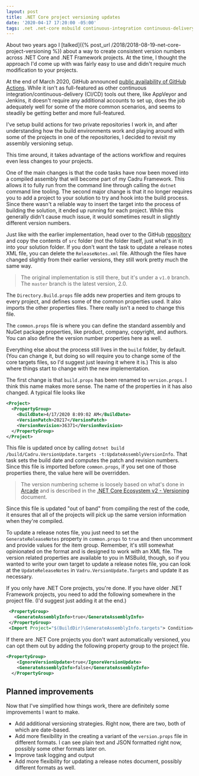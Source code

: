 ```yaml
---
layout: post
title: .NET Core project versioning updates
date: '2020-04-17 17:20:00 -05:00'
tags: .net .net-core msbuild continuous-integration continuous-delivery
---
```


About two years ago I [talked]({% post_url /2018/2018-08-19-net-core-project-versioning %}) about a way to create consistent version numbers across .NET Core and .NET Framework projects. At the time, I thought the approach I'd come up with was fairly easy to use and didn't require much modification to your projects.

At the end of March 2020, GitHub announced [public availability of GitHub Actions](https://github.blog/changelog/2020-03-24-github-actions-api-is-now-generally-available/). While it isn't as full-featured as other continuous integration/continuous-delivery (CI/CD) tools out there, like AppVeyor and Jenkins, it doesn't require any additional accounts to set up, does the job adequately well for some of the more common scenarios, and seems to steadily be getting better and more full-featured.

I've setup build actions for two private repositories I work in, and after understanding how the build environments work and playing around with some of the projects in one of the repositories, I decided to revisit my assembly versioning setup.

This time around, it takes advantage of the actions workflow and requires even less changes to your projects.

One of the main changes is that the code tasks have now been moved into a compiled assembly that will become part of my Cadru Framework. This allows it to fully run from the command line through calling the `dotnet` command line tooling. The second major change is that it no longer requires you to add a project to your solution to try and hook into the build process. Since there wasn't a reliable way to insert the target into the process of building the solution, it ended up running for each project. While this generally didn't cause much issue, it would sometimes result in slightly different version numbers.

Just like with the earlier implementation, head over to the GitHub [repository](https://github.com/scottdorman/assembly-build-versioning) and copy the contents of `src` folder (not the folder itself, just what's in it) into your solution folder. If you don't want the task to update a release notes XML file, you can delete the `ReleaseNotes.xml` file. Although the files have changed slightly from their earlier versions, they still work pretty much the same way.

> The original implementation is still there, but it's under a `v1.0` branch. The `master` branch is the latest version, 2.0.

The `Directory.Build.props` file adds new properties and item groups to every project, and defines some of the common properties used. It also imports the other properties files. There really isn't a need to change this file.

The `common.props` file is where you can define the standard assembly and NuGet package properties, like product, company, copyright, and authors. You can also define the version number properties here as well.

Everything else about the process still lives in the `build` folder, by default. (You can change it, but doing so will require you to change some of the core targets files, so I'd suggest just leaving it where it is.) This is also where things start to change with the new implementation.

The first change is that `build.props` has been renamed to `version.props`. I think this name makes more sense. The name of the properties in it has also changed. A typical file looks like

```XML
<Project>
  <PropertyGroup>
    <BuildDate>4/17/2020 8:09:02 AM</BuildDate>
    <VersionPatch>20217</VersionPatch>
    <VersionRevision>36371</VersionRevision>
  </PropertyGroup>
</Project>
```

This file is updated once by calling `dotnet build /build/Cadru.VersionUpdate.targets -t:UpdateAssemblyVersionInfo`. That task sets the build date and computes the patch and revision numbers. Since this file is imported before `common.props`, if you set one of those properties there, the value here will be overridden.

> The version numbering scheme is loosely based on what's done in [Arcade](https://github.com/dotnet/arcade) and is described in the [.NET Core Ecosystem v2 - Versioning](https://github.com/dotnet/arcade/blob/master/Documentation/CorePackages/Versioning.md) document.

Since this file is updated "out of band" from compiling the rest of the code, it ensures that all of the projects will pick up the same version information when they're compiled.

To update a release notes file, you just need to set the `GenerateReleaseNotes` property in `common.props` to `true` and then uncomment and provide values for the item group. Remember, it's still somewhat opinionated on the format and is designed to work with an XML file. The version related properties are available to you in MSBuild, though, so if you wanted to write your own target to update a release notes file, you can look at the `UpdateReleaseNotes` in `Vadru.VersionUpdate.Targets` and update it as necessary.

If you only have .NET Core projects, you're done. If you have older .NET Framework projects, you need to add the following somewhere in the project file. (I'd suggest just adding it at the end.)

```XML
 <PropertyGroup>
   <GenerateAssemblyInfo>true</GenerateAssemblyInfo>
 </PropertyGroup>
 <Import Project="$(BuildDir)\GenerateAssemblyInfo.targets"> Condition="Exists('$(BuildDir)\GenerateAssemblyInfo.targets')" />
```

If there are .NET Core projects you don't want automatically versioned, you can opt them out by adding the following property group to the project file.

```XML
<PropertyGroup>
    <IgnoreVersionUpdate>true</IgnoreVersionUpdate>
    <GenerateAssemblyInfo>false</GenerateAssemblyInfo>
  </PropertyGroup>
```

## Planned improvements
Now that I've simplified how things work, there are definitely some improvements I want to make.
- Add additional versioning strategies. Right now, there are two, both of which are date-based.
- Add more flexibility in the creating a variant of the `version.props` file in different formats. I can see plain text and JSON formatted right now, possibly some other formats later on.
- Improve task logging and output
- Add more flexibility for updating a release notes document, possibly different formats as well.
